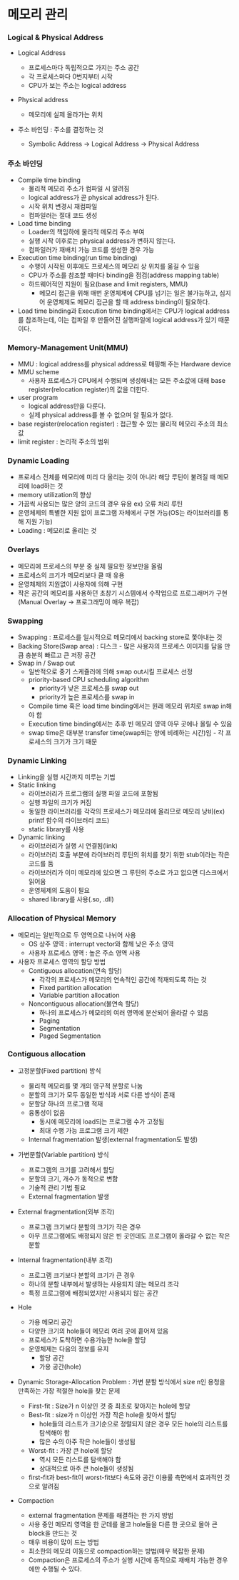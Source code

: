 # 메모리 관리

### Logical & Physical Address

* Logical Address
  * 프로세스마다 독립적으로 가지는 주소 공간
  * 각 프로세스마다 0번지부터 시작
  * CPU가 보는 주소는 logical address
* Physical address
  * 메모리에 실제 올라가는 위치
  
* 주소 바인딩 : 주소를 결정하는 것
  * Symbolic Address -> Logical Address -> Physical Address
  
### 주소 바인딩

* Compile time binding
  * 물리적 메모리 주소가 컴파일 시 알려짐
  * logical address가 곧 physical address가 된다.
  * 시작 위치 변경시 재컴파일
  * 컴파일러는 절대 코드 생성
* Load time binding
  * Loader의 책임하에 물리적 메모리 주소 부여
  * 실행 시작 이후로는 physical address가 변하지 않는다.
  * 컴파일러가 재배치 가능 코드를 생성한 경우 가능
* Execution time binding(run time binding)
  * 수행이 시작된 이후에도 프로세스의 메모리 상 위치를 옮길 수 있음
  * CPU가 주소를 참조할 때마다 binding을 점검(address mapping table)
  * 하드웨어적인 지원이 필요(base and limit registers, MMU)
    * 메모리 접근을 위해 매번 운영체제에 CPU를 넘기는 일은 불가능하고, 심지어 운영체제도 메모리 접근을 할 때 address binding이 필요하다.
* Load time binding과 Execution time binding에서는 CPU가 logical address를 참조하는데, 이는 컴파일 후 만들어진 실행파일에 logical address가 있기 때문이다.

### Memory-Management Unit(MMU)

* MMU : logical address를 physical address로 매핑해 주는 Hardware device
* MMU scheme
  * 사용자 프로세스가 CPU에서 수행되며 생성해내는 모든 주소값에 대해 base register(relocation register)의 값을 더한다.
* user program
  * logical address만을 다룬다.
  * 실제 physical address를 볼 수 없으며 알 필요가 없다.
* base register(relocation register) : 접근할 수 있는 물리적 메모리 주소의 최소값
* limit register : 논리적 주소의 범위

### Dynamic Loading

* 프로세스 전체를 메모리에 미리 다 올리는 것이 아니라 해당 루틴이 불려질 때 메모리에 load하는 것
* memory utilization의 향상
* 가끔씩 사용되는 많은 양의 코드의 경우 유용 ex) 오류 처리 루틴
* 운영체제의 특별한 지원 없이 프로그램 자체에서 구현 가능(OS는 라이브러리를 통해 지원 가능)
* Loading : 메모리로 올리는 것

### Overlays

* 메모리에 프로세스의 부분 중 실제 필요한 정보만을 올림
* 프로세스의 크기가 메모리보다 클 때 유용
* 운영체제의 지원없이 사용자에 의해 구현
* 작은 공간의 메모리를 사용하던 초창기 시스템에서 수작업으로 프로그래머가 구현(Manual Overlay -> 프로그래밍이 매우 복잡)

### Swapping

* Swapping : 프로세스를 일시적으로 메모리에서 backing store로 쫓아내는 것
* Backing Store(Swap area) : 디스크 - 많은 사용자의 프로세스 이미지를 담을 만큼 충분히 빠르고 큰 저장 공간
* Swap in / Swap out
  * 일반적으로 중기 스케쥴러에 의해 swap out시킬 프로세스 선정
  * priority-based CPU scheduling algorithm
    * priority가 낮은 프로세스를 swap out
    * priority가 높은 프로세스를 swap in
  * Compile time 혹은 load time binding에서는 원래 메모리 위치로 swap in해야 함
  * Execution time binding에서는 추후 빈 메모리 영역 아무 곳에나 올릴 수 있음
  * swap time은 대부분 transfer time(swap되는 양에 비례하는 시간)임 - 각 프로세스의 크기가 크기 때문
  
### Dynamic Linking

* Linking을 실행 시간까지 미루는 기법
* Static linking
  * 라이브러리가 프로그램의 실행 파일 코드에 포함됨
  * 실행 파일의 크기가 커짐
  * 동일한 라이브러리를 각각의 프로세스가 메모리에 올리므로 메모리 낭비(ex) printf 함수의 라이브러리 코드)
  * static library를 사용 
* Dynamic linking
  * 라이브러리가 실행 시 연결됨(link)
  * 라이브러리 호출 부분에 라이브러리 루틴의 위치를 찾기 위한 stub이라는 작은 코드를 둠
  * 라이브러리가 이미 메모리에 있으면 그 루틴의 주소로 가고 없으면 디스크에서 읽어옴
  * 운영체제의 도움이 필요
  * shared library를 사용(.so, .dll)
  
### Allocation of Physical Memory

* 메모리는 일반적으로 두 영역으로 나뉘어 사용
  * OS 상주 영역 : interrupt vector와 함께 낮은 주소 영역
  * 사용자 프로세스 영역 : 높은 주소 영역 사용
* 사용자 프로세스 영역의 할당 방법
  * Contiguous allocation(연속 할당)
    * 각각의 프로세스가 메모리의 연속적인 공간에 적재되도록 하는 것
    * Fixed partition allocation
    * Variable partition allocation
  * Noncontiguous allocation(불연속 할당)
    * 하나의 프로세스가 메모리의 여러 영역에 분산되어 올라갈 수 있음
    * Paging
    * Segmentation
    * Paged Segmentation
    
### Contiguous allocation

* 고정분할(Fixed partition) 방식
  * 물리적 메모리를 몇 개의 영구적 분할로 나눔
  * 분할의 크기가 모두 동일한 방식과 서로 다른 방식이 존재
  * 분할당 하나의 프로그램 적재
  * 융통성이 없음
    * 동시에 메모리에 load되는 프로그램 수가 고정됨
    * 최대 수행 가능 프로그램 크기 제한
  * Internal fragmentation 발생(external fragmentation도 발생)
* 가변분할(Variable partition) 방식
  * 프로그램의 크기를 고려해서 할당
  * 분할의 크기, 개수가 동적으로 변함
  * 기술적 관리 기법 필요
  * External fragmentation 발생
  
* External fragmentation(외부 조각)
  * 프로그램 크기보다 분할의 크기가 작은 경우
  * 아무 프로그램에도 배정되지 않은 빈 곳인데도 프로그램이 올라갈 수 없는 작은 분할
* Internal fragmentation(내부 조각)
  * 프로그램 크기보다 분할의 크기가 큰 경우
  * 하나의 분할 내부에서 발생하는 사용되지 않는 메모리 조각
  * 특정 프로그램에 배정되었지만 사용되지 않는 공간
  
* Hole
  * 가용 메모리 공간
  * 다양한 크기의 hole들이 메모리 여러 곳에 흩어져 있음
  * 프로세스가 도착하면 수용가능한 hole을 할당
  * 운영체제는 다음의 정보를 유지
    * 할당 공간
    * 가용 공간(hole)
    
* Dynamic Storage-Allocation Problem : 가변 분할 방식에서 size n인 용청을 만족하는 가장 적절한 hole을 찾는 문제
  * First-fit : Size가 n 이상인 것 중 최초로 찾아지는 hole에 할당
  * Best-fit : size가 n 이상인 가장 작은 hole을 찾아서 할당
    * hole들의 리스트가 크기순으로 정렬되지 않은 경우 모든 hole의 리스트를 탐색해야 함
    * 많은 수의 아주 작은 hole들이 생성됨
  * Worst-fit : 가장 큰 hole에 할당
    * 역시 모든 리스트를 탐색해야 함
    * 상대적으로 아주 큰 hole들이 생성됨
  * first-fit과 best-fit이 worst-fit보다 속도와 공간 이용률 측면에서 효과적인 것으로 알려짐
* Compaction
  * external fragmentation 문제를 해결하는 한 가지 방법
  * 사용 중인 메모리 영역을 한 군데를 몰고 hole들을 다른 한 곳으로 몰아 큰 block을 만드는 것
  * 매우 비용이 많이 드는 방법
  * 최소한의 메모리 이동으로 compaction하는 방법(매우 복잡한 문제)
  * Compaction은 프로세스의 주소가 실행 시간에 동적으로 재배치 가능한 경우에만 수행될 수 있다.